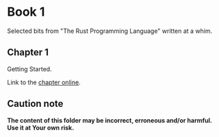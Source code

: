 # Book 1

Selected bits from "The Rust Programming Language" written at a whim.

## Chapter 1

Getting Started.

Link to the [chapter online](https://rust-book.cs.brown.edu/ch01-00-getting-started.html).

## Caution note

**The content of this folder may be incorrect, erroneous and/or harmful. Use it at Your own risk.**
